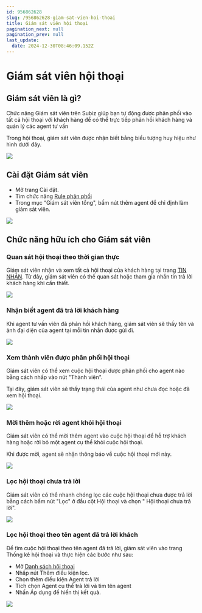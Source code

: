 ```yaml
---
id: 956862628
slug: /956862628-giam-sat-vien-hoi-thoai
title: Giám sát viên hội thoại
pagination_next: null
pagination_prev: null
last_update:
  date: 2024-12-30T08:46:09.152Z
---
```


# Giám sát viên hội thoại

## Giám sát viên là gì?


Chức năng Giám sát viên trên Subiz giúp bạn tự động được phân phối vào tất cả hội thoại với khách hàng để có thể trực tiếp phản hồi khách hàng và quản lý các agent tư vấn

Trong hội thoại, giám sát viên được nhận biết bằng biểu tượng huy hiệu như hình dưới đây.


![](https://vcdn.subiz-cdn.com/file/fisgyrbpluloeggngwsw_acpxkgumifuoofoosble/unnamed.png)

## Cài đặt Giám sát viên


- Mở trang Cài đặt.
- Tìm chức năng [Rule phân phối](https://app.subiz.com.vn/settings/rule-setting)
- Trong mục “Giám sát viên tổng", bấm nút thêm agent để chỉ định làm giám sát viên.


![](https://vcdn.subiz-cdn.com/file/fisgyrbppzscxozvvypv_acpxkgumifuoofoosble/unnamed.png)



## Chức năng hữu ích cho Giám sát viên

### Quan sát hội thoại theo thời gian thực


Giám sát viên nhận và xem tất cả hội thoại của khách hàng tại trang [TIN NHẮN](https://app.subiz.com.vn/convo). Từ đây, giám sát viên có thể quan sát hoặc tham gia nhắn tin trả lời khách hàng khi cần thiết.




![](https://vcdn.subiz-cdn.com/file/fisgyrbpukbafbsrzsxy_acpxkgumifuoofoosble/unnamed.png)

### Nhận biết agent đã trả lời khách hàng


Khi agent tư vấn viên đã phản hồi khách hàng, giám sát viên sẽ thấy tên và ảnh đại diện của agent tại mỗi tin nhắn được gửi đi.




![](https://vcdn.subiz-cdn.com/file/fisgyrdizujikexzorui_acpxkgumifuoofoosble/unnamed.png)



### Xem thành viên được phân phối hội thoại


Giám sát viên có thể xem cuộc hội thoại được phân phối cho agent nào bằng cách nhấp vào nút "Thành viên". 



Tại đây, giám sát viên sẽ thấy trạng thái của agent như chưa đọc hoặc đã xem hội thoại.




![](https://vcdn.subiz-cdn.com/file/fisgyrbqgyywkaistoue_acpxkgumifuoofoosble/unnamed.png)



### Mời thêm hoặc rời agent khỏi hội thoại




Giám sát viên có thể mời thêm agent vào cuộc hội thoại để hỗ trợ khách hàng hoặc rời bỏ một agent cụ thể khỏi cuộc hội thoại. 



Khi được mời, agent sẽ nhận thông báo về cuộc hội thoại mới này.




![](https://vcdn.subiz-cdn.com/file/fisgyrbqkwfxdfbzfheg_acpxkgumifuoofoosble/unnamed.png)

### Lọc hội thoại chưa trả lời


Giám sát viên có thể nhanh chóng lọc các cuộc hội thoại chưa được trả lời bằng cách bấm nút "Lọc" ở đầu cột Hội thoại và chọn " Hội thoại chưa trả lời".




![](https://vcdn.subiz-cdn.com/file/fisgyrbqpzhqlsarrqwy_acpxkgumifuoofoosble/unnamed.png)

### Lọc hội thoại theo tên agent đã trả lời khách


Để tìm cuộc hội thoại theo tên agent đã trả lời, giám sát viên vào trang Thống kê hội thoại và thực hiện các bước như sau:

- Mở [Danh sách hội thoại](https://app.subiz.com.vn/new-reports/convo-list)
- Nhấp nút Thêm điều kiện lọc.
- Chọn thêm điều kiện Agent trả lời
- Tích chọn Agent cụ thể trả lời và tìm tên agent
- Nhấn Áp dụng để hiển thị kết quả.


![](https://vcdn.subiz-cdn.com/file/fisgyrbqulxunuxlhrfo_acpxkgumifuoofoosble/unnamed.png)